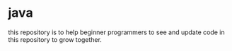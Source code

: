 # java
this repository is to help beginner programmers to see 
and update code in this repository to grow together.
